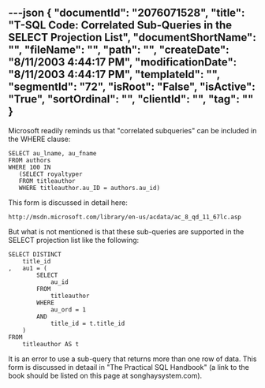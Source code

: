 ---json
{
  "documentId": "2076071528",
  "title": "T-SQL Code: Correlated Sub-Queries in the SELECT Projection List",
  "documentShortName": "",
  "fileName": "",
  "path": "",
  "createDate": "8/11/2003 4:44:17 PM",
  "modificationDate": "8/11/2003 4:44:17 PM",
  "templateId": "",
  "segmentId": "72",
  "isRoot": "False",
  "isActive": "True",
  "sortOrdinal": "",
  "clientId": "",
  "tag": ""
}
---

Microsoft readily reminds us that &quot;correlated subqueries&quot; can be included in the WHERE clause:

    SELECT au_lname, au_fname
    FROM authors
    WHERE 100 IN
       (SELECT royaltyper
       FROM titleauthor
       WHERE titleauthor.au_ID = authors.au_id)

This form is discussed in detail here:

    http://msdn.microsoft.com/library/en-us/acdata/ac_8_qd_11_67lc.asp

But what is not mentioned is that these sub-queries are supported in the SELECT projection list like the following:

    SELECT DISTINCT
        title_id
    ,   au1 = (
            SELECT
                au_id
            FROM
                titleauthor
            WHERE
                au_ord = 1
            AND
                title_id = t.title_id
        )
    FROM
        titleauthor AS t

It is an error to use a sub-query that returns more than one row of data. This form is discussed in detaail in &quot;The Practical SQL Handbook&quot; (a link to the book should be listed on this page at songhaysystem.com).
